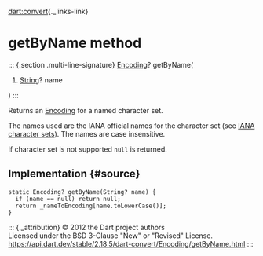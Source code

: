 [dart:convert](../../dart-convert/dart-convert-library){._links-link}

getByName method
================

::: {.section .multi-line-signature}
[Encoding](../encoding-class)? getByName(

1.  [String](../../dart-core/string-class)? name

)
:::

Returns an [Encoding](../encoding-class) for a named character set.

The names used are the IANA official names for the character set (see
[IANA character
sets](http://www.iana.org/assignments/character-sets/character-sets.xml)).
The names are case insensitive.

If character set is not supported `null` is returned.

Implementation {#source}
--------------

``` {.language-dart data-language="dart"}
static Encoding? getByName(String? name) {
  if (name == null) return null;
  return _nameToEncoding[name.toLowerCase()];
}
```

::: {._attribution}
© 2012 the Dart project authors\
Licensed under the BSD 3-Clause \"New\" or \"Revised\" License.\
<https://api.dart.dev/stable/2.18.5/dart-convert/Encoding/getByName.html>
:::
